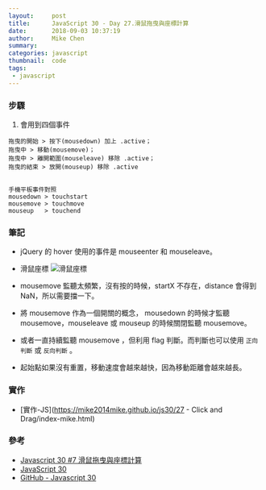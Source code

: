 ```yaml
---
layout:     post
title:      JavaScript 30 - Day 27.滑鼠拖曳與座標計算
date:       2018-09-03 10:37:19
author:     Mike Chen
summary:    
categories: javascript
thumbnail:  code
tags:
 - javascript
---
```


### 步驟
1. 會用到四個事件

```
拖曳的開始 > 按下(mousedown) 加上 .active；
拖曳中 > 移動(mousemove)；
拖曳中 > 離開範圍(mouseleave) 移除 .active；
拖曳的結束 > 放開(mouseup) 移除 .active


手機平板事件對照
mousedown > touchstart
mousemove > touchmove
mouseup   > touchend

```



### 筆記

* jQuery 的 hover 使用的事件是 mouseenter 和 mouseleave。

* 滑鼠座標
![滑鼠座標](https://i.imgur.com/Aa2GmMj.png)

* mousemove 監聽太頻繁，沒有按的時候，startX 不存在，distance 會得到 NaN，所以需要擋一下。

* 將 mousemove 作為一個開關的概念， mousedown 的時候才監聽 mousemove，mouseleave 或 mouseup 的時候關閉監聽 mousemove。

* 或者一直持續監聽 mousemove ，但利用 flag 判斷。而判斷也可以使用 `正向判斷` 或 `反向判斷` 。

* 起始點如果沒有重置，移動速度會越來越快，因為移動距離會越來越長。





### 實作
* [實作-JS](https://mike2014mike.github.io/js30/27 - Click and Drag/index-mike.html)



### 參考
* [Javascript 30 #7 滑鼠拖曳與座標計算](https://www.youtube.com/watch?v=atROpB2VcAE)
* [JavaScript 30](https://javascript30.com/)
* [GitHub - Javascript 30](https://github.com/wesbos/JavaScript30)